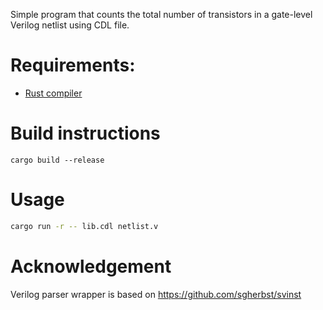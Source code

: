 Simple program that counts the total number of transistors in a gate-level Verilog netlist using CDL file.

# Requirements: 
* [Rust compiler](https://www.rust-lang.org/learn/get-started)

# Build instructions
```
cargo build --release
```

# Usage
```bash
cargo run -r -- lib.cdl netlist.v
```

# Acknowledgement
Verilog parser wrapper is based on https://github.com/sgherbst/svinst
